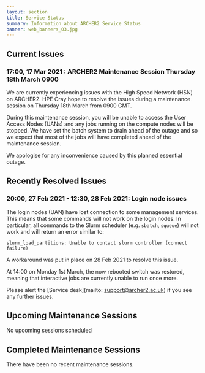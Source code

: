 ```yaml
---
layout: section
title: Service Status
summary: Information about ARCHER2 Service Status
banner: web_banners_03.jpg
---
```


## Current Issues
### 17:00, 17 Mar 2021 : ARCHER2 Maintenance Session Thursday 18th March 0900

We are currently experiencing issues with the High Speed Network (HSN) on ARCHER2. 
HPE Cray hope to resolve the issues during a maintenance session on Thursday 18th March from 0900 GMT.

During this maintenance session, you will be unable to access the User Access Nodes (UANs) and any jobs running on the compute nodes will be stopped. 
We have set the batch system to drain ahead of the outage and so we expect that most of the jobs will have completed ahead of the maintenance session.

We apologise for any inconvenience caused by this planned essential outage.

## Recently Resolved Issues


### 20:00, 27 Feb 2021 - 12:30, 28 Feb 2021: Login node issues

The login nodes (UAN) have lost connection to some management services. This means that
some commands will not work on the login nodes. In particular, all commands to the
Slurm scheduler (e.g. `sbatch`, `squeue`) will not work and will return an error similar
to:

```
slurm_load_partitions: Unable to contact slurm controller (connect failure)
```

A workaround was put in place on 28 Feb 2021 to resolve this issue.

At 14:00 on Monday 1st March, the now rebooted switch was restored, meaning that interactive jobs are currently unable to run once more.

Please alert the [Service desk](mailto: support@archer2.ac.uk) if you see any further issues.

## Upcoming Maintenance Sessions

No upcoming sessions scheduled

## Completed Maintenance Sessions

There have been no recent maintenance sessions. 

